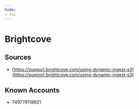 ```yaml
---
hide:
- toc
---
```


# Brightcove

## Sources

*   [https://support.brightcove.com/using-dynamic-ingest-s3](https://support.brightcove.com/using-dynamic-ingest-s3)

## Known Accounts

*   749779118921